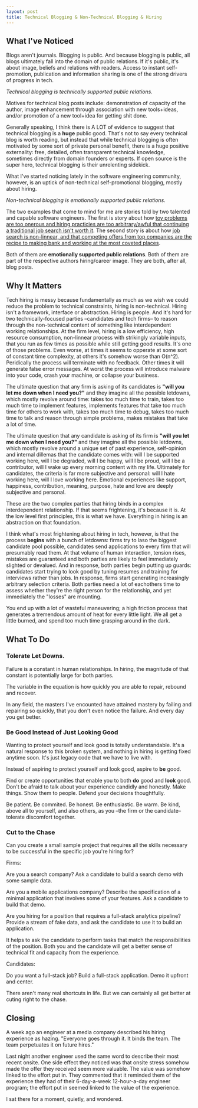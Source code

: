 ```yaml
---
layout: post
title: Technical Blogging & Non-Technical Blogging & Hiring
---
```


## What I've Noticed

Blogs aren't journals. Blogging is public. And because blogging is public, all blogs ultimately fall into the domain of public relations. If it's public, it's about image, beliefs and relations with readers. Access to instant self-promotion, publication and information sharing is one of the strong drivers of progress in tech.

*Technical blogging is technically supported public relations.*

Motives for technical blog posts include: demonstration of capacity of the author, image enhancement through association with new tools+ideas, and/or promotion of a new tool+idea for getting shit done.

Generally speaking, I think there is A LOT of evidence to suggest that technical blogging is a **huge** public good. That's not to say every technical blog is worth reading, but instead that while technical blogging is often motivated by some sort of private personal benefit, there is a huge positive externality: free, detailed, often transparent technical knowledge, sometimes directly from domain founders or experts. If open source is the super hero, technical blogging is their unrelenting sidekick.

What I've started noticing lately in the software engineering community, however, is an uptick of non-technical self-promotional blogging, mostly about hiring.

*Non-technical blogging is emotionally supported public relations.*

The two examples that come to mind for me are stories told by two talented and capable software engineers. The first is story about how [toy problems are too onerous and hiring practicies are too arbitrary/awful that continuing a traditional job search isn't worth it](https://news.ycombinator.com/item?id=11579757). The second story is about how [job search is non-linnear, and that competing offers from top companies are the recipe to making bank and working at the most coveted places](https://news.ycombinator.com/item?id=11552780). 

Both of them are **emotionally supported public relations**. Both of them are part of the respective authors hiring/career image. They are both, after all, blog posts.

## Why It Matters

Tech hiring is messy because fundamentally as much as we wish we could reduce the problem to technical constraints, hiring is non-technical. Hiring isn't a framework, interface or abstraction. Hiring is people. And it's hard for two technically-focused parties –candidates and tech firms– to reason through the non-technical content of something like interdependent working relationships. At the firm level, hiring is a low efficiency, high resource consumption, non-linnear process with strikingly variable inputs, that you run as few times as possible while still getting good results. It's one of those problems. Even worse, at times it seems to opperate at some sort of constant time complexity, at others it's somehow worse than O(n^2). Peridically the process will terminate with no feedback. Other times it will generate false error messages. At worst the process will introduce malware into your code, crash your machine, or collapse your business.

The ultimate question that any firm is asking of its candidates is **"will you let me down when I need you?"** and they imagine all the possible letdowns, which mostly revolve around time: takes too much time to train, takes too much time to implement features, implements features that take too much time for others to work with, takes too much time to debug, takes too much time to talk and reason through simple problems, makes mistakes that take a lot of time.

The ultimate question that any candidate is asking of its firm is **"will you let me down when I need you?"** and they imagine all the possible letdowns, which mostly revolve around a unique set of past experience, self-opinion and internal dillemas that the candidate comes with: will I be supported working here, will I be degraded, will I be happy, will I be proud, will I be a contributor, will I wake up every morning content with my life. Ultimately for candidates, the criteria is far more subjective and personal: will I hate working here, will I love working here. Emotional experiences like support, happiness, contribution, meaning, purpose, hate and love are deeply subjective and personal.

These are the two complex parties that hiring binds in a complex interdependent relationship. If that seems frightening, it's because it is. At the low level first principles, this is what we have. Everything in hiring is an abstraction on that foundation.

I think what's most frightening about hiring in tech, however, is that the process **begins** with a bunch of letdowns: firms try to laso the biggest candidate pool possible, candidates send applications to every firm that will presumably read them. At that volume of human interaction, tension rises, mistakes are guaranteed and both parties are likely to feel immediately slighted or devalued. And in response, both parties begin putting up guards: candidates start trying to look good by tuning resumes and training for interviews rather than jobs. In response, firms start generating increasingly arbitrary selection criteria.  Both parties need a lot of eachothers time to assess whether they're the right person for the relationship, and yet immediately the "losses" are mounting. 

You end up with a lot of wasteful maneuvering; a high friction process that generates a tremendous amount of heat for every little light. We all get a little burned, and spend too much time grasping around in the dark.

## What To Do

### Tolerate Let Downs.

Failure is a constant in human relationships. In hiring, the magnitude of that constant is potentially large for both parties.

The variable in the equation is how quickly you are able to repair, rebound and recover.

In any field, the masters I've encounted have attained mastery by failing and repairing so quickly, that you don't even notice the failure. And every day you get better.

### Be Good Instead of Just Looking Good
	
Wanting to protect yourself and look good is totally understandable. It's a natural response to this broken system, and nothing in hiring is getting fixed anytime soon. It's just legacy code that we have to live with.

Instead of aspiring to protect yourself and look good, aspire to **be** good. 

Find or create opportunities that enable you to both **do** good and **look** good. Don't be afraid to talk about your experience candidly and honestly.  Make things. Show them to people. Defend your decisions thoughtfully.

Be patient. Be commited. Be honest. Be enthusiastic. Be warm. Be kind, above all to yourself, and also others, as you –the firm or the candidate– tolerate discomfort together.

### Cut to the Chase

Can you create a small sample project that requires all the skills necessary to be successful in the specific job you're hiring for?

Firms:

Are you a search company? Ask a candidate to build a search demo with some sample data.

Are you a mobile applications company? Describe the specification of a minimal application that involves some of your features. Ask a candidate to build that demo.

Are you hiring for a position that requires a full-stack analytics pipeline? Provide a stream of fake data, and ask the candidate to use it to build an application.

It helps to ask the candidate to perform tasks that match the responsibilities of the position. Both you and the candidate will get a better sense of technical fit and capacity from the experience.

Candidates:

Do you want a full-stack job? Build a full-stack application. Demo it upfront and center.

There aren't many real shortcuts in life. But we can certainly all get better at cuting right to the chase.

## Closing

A week ago an engineer at a media company described his hiring experience as hazing. "Everyone goes through it. It binds the team. The team perpetuates it on future hires."

Last night another engineer used the same word to describe their most recent onsite. One side effect they noticed was that onsite stress somehow made the offer they received seem more valuable. The value was somehow linked to the effort put in. They commented that it reminded them of the experience they had of their 6-day-a-week 12-hour-a-day engineer program; the effort put in seemed linked to the value of the experience.

I sat there for a moment, quietly, and wondered.

